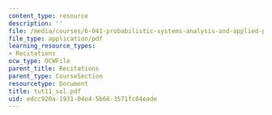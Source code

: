 ```yaml
---
content_type: resource
description: ''
file: /media/courses/6-041-probabilistic-systems-analysis-and-applied-probability-spring-2006/edcc920a193104e45b663571fc84eade_tut11_sol.pdf
file_type: application/pdf
learning_resource_types:
- Recitations
ocw_type: OCWFile
parent_title: Recitations
parent_type: CourseSection
resourcetype: Document
title: tut11_sol.pdf
uid: edcc920a-1931-04e4-5b66-3571fc84eade
---
```

